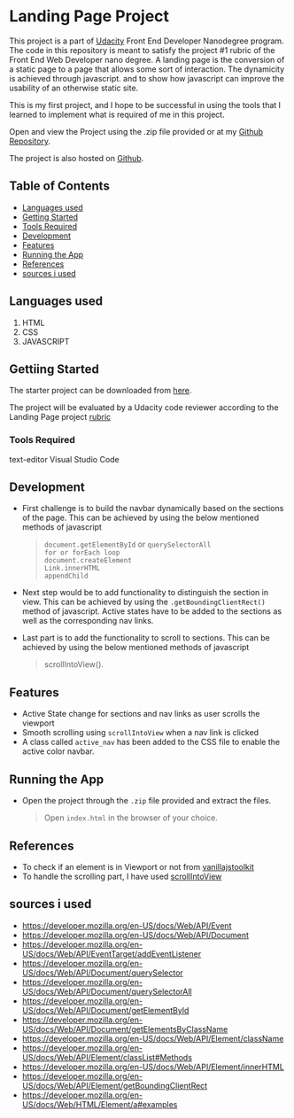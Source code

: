 # Landing Page Project
This project is a part of [Udacity](https://www.udacity.com/) Front End Developer Nanodegree program. 
The code in this repository is meant to satisfy the project #1 rubric of the Front End Web Developer nano degree.
A landing page is the conversion of a static page to a page that allows some sort of interaction. The dynamicity is achieved through javascript. 
and to show how javascript can improve the usability of an otherwise static site.

This is my first project, and I hope to be successful in using the tools that I learned to implement what is required of me in this project.

Open and view the Project using the .zip file provided or at my [Github Repository](https://github.com/MoSaqr88/landing-page-project-udacity).

The project is also hosted on [Github](https://mosaqr88.github.io/landing-page-project-udacity/).

## Table of Contents

- [Languages used](#Languages-used)
- [Getting Started](#getting-started)
- [Tools Required](#tools-required)
- [Development](#development)
- [Features](#features)
- [Running the App](#running-the-app)
- [References](#references)
- [sources i used](#sources-i-used)

## Languages used

1. HTML
2. CSS
3. JAVASCRIPT

## Gettiing Started

The starter project can be downloaded from [here](https://github.com/udacity/fend/tree/refresh-2019/projects/landing-page).

The project will be evaluated by a Udacity code reviewer according to the Landing Page project [rubric](https://review.udacity.com/#!/rubrics/2658/view)

### Tools Required

text-editor Visual Studio Code

## Development

* First challenge is to build the navbar dynamically based on the sections of the page. This can be achieved by using the below mentioned methods of javascript
    > `document.getElementById` or  `querySelectorAll` </br>
      `for or forEach loop` </br>
      `document.createElement` </br>
      `Link.innerHTML` </br>
      `appendChild` </br>

* Next step would be to add functionality to distinguish the section in view. This can be achieved by using the `.getBoundingClientRect()` method of javascript. Active states have to be added to the sections as well as the corresponding nav links.  

* Last part is to add the functionality to scroll to sections. This can be achieved by using the below mentioned methods of javascript
    > scrollIntoView().

## Features

* Active State change for sections and nav links as user scrolls the viewport
* Smooth scrolling using `scrollIntoView` when a nav link is clicked 
* A class called `active_nav` has been added to the CSS file to enable the active  color navbar.

## Running the App

* Open the project through the `.zip` file provided and extract the files. 
  > Open `index.html` in the browser of your choice.

## References

* To check if an element is in Viewport or not from [vanillajstoolkit](https://vanillajstoolkit.com/helpers/isinviewport/) 
* To handle the scrolling part, I have used [scrollIntoView](https://developer.mozilla.org/en-US/docs/Web/API/Element/scrollIntoView)

## sources i used 

* https://developer.mozilla.org/en-US/docs/Web/API/Event
* https://developer.mozilla.org/en-US/docs/Web/API/Document
* https://developer.mozilla.org/en-US/docs/Web/API/EventTarget/addEventListener
* https://developer.mozilla.org/en-US/docs/Web/API/Document/querySelector
* https://developer.mozilla.org/en-US/docs/Web/API/Document/querySelectorAll
* https://developer.mozilla.org/en-US/docs/Web/API/Document/getElementById
* https://developer.mozilla.org/en-US/docs/Web/API/Document/getElementsByClassName
* https://developer.mozilla.org/en-US/docs/Web/API/Element/className
* https://developer.mozilla.org/en-US/docs/Web/API/Element/classList#Methods
* https://developer.mozilla.org/en-US/docs/Web/API/Element/innerHTML
* https://developer.mozilla.org/en-US/docs/Web/API/Element/getBoundingClientRect
* https://developer.mozilla.org/en-US/docs/Web/HTML/Element/a#examples
